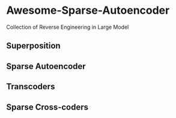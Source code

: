 # Awesome-Sparse-Autoencoder
Collection of Reverse Engineering in Large Model

## Superposition


## Sparse Autoencoder

## Transcoders

## Sparse Cross-coders
